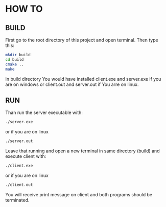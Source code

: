# HOW TO

## BUILD

First go to the root directory of this project and open terminal. Then type this:

```sh
mkdir build
cd build
cmake ..
make
```

In build directory You would have installed client.exe and server.exe if you are on windows or client.out and server.out if You arre on linux.

## RUN

Than run the server executable with:

```sh
./server.exe
```

or if you are on linux

```sh
./server.out
```

Leave that running and open a new terminal in same directory (build) and execute client with:

```sh
./client.exe
```

or if you are on linux

```sh
./client.out
```

You will receive print message on client and both programs should be terminated.